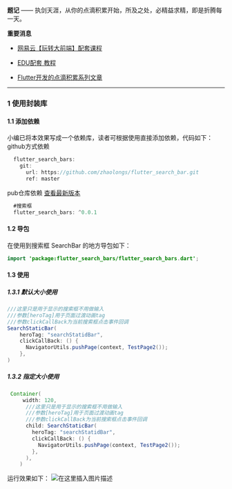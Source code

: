 
**题记**
  ——  执剑天涯，从你的点滴积累开始，所及之处，必精益求精，即是折腾每一天。
  
**重要消息**

* [网易云【玩转大前端】配套课程](https://study.163.com/instructor/1021406098.htm)
* [EDU配套  教程](https://edu.csdn.net/lecturer/1555)

* [Flutter开发的点滴积累系列文章](https://blog.csdn.net/zl18603543572/article/details/93532582)

***

### 1 使用封装库
#### 1.1 添加依赖
小编已将本效果写成一个依赖库，读者可根据使用直接添加依赖，代码如下：
github方式依赖

```java
  flutter_search_bars:
    git:
      url: https://github.com/zhaolongs/flutter_search_bar.git
      ref: master
```
pub仓库依赖 [查看最新版本](https://pub.flutter-io.cn/packages/flutter_search_bars)

```java
  #搜索框
  flutter_search_bars: ^0.0.1
```

#### 1.2 导包
在使用到搜索框 SearchBar 的地方导包如下：

```java
import 'package:flutter_search_bars/flutter_search_bars.dart';
```

#### 1.3 使用

##### 1.3.1 默认大小使用

```java
///这里只是用于显示的搜索框不用做输入
///参数[heroTag]用于页面过渡动画tag
///参数clickCallBack为当前搜索框点击事件回调
SearchStaticBar(
	heroTag: "searchStatidBar",
	clickCallBack: () {
	  NavigatorUtils.pushPage(context, TestPage2());
	},
)
```

##### 1.3.2 指定大小使用

```java
 Container(
     width: 120,
      ///这里只是用于显示的搜索框不用做输入
      ///参数[heroTag]用于页面过渡动画tag
      ///参数clickCallBack为当前搜索框点击事件回调
      child: SearchStaticBar(
        heroTag: "searchStatidBar",
        clickCallBack: () {
          NavigatorUtils.pushPage(context, TestPage2());
        },
      ),
    )
```
运行效果如下：
![在这里插入图片描述](https://img-blog.csdnimg.cn/20200625151652610.png?x-oss-process=image/watermark,type_ZmFuZ3poZW5naGVpdGk,shadow_10,text_aHR0cHM6Ly9ibG9nLmNzZG4ubmV0L3psMTg2MDM1NDM1NzI=,size_16,color_FFFFFF,t_70)